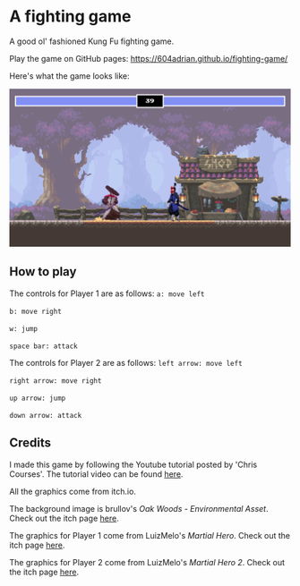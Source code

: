 # A fighting game

A good ol' fashioned Kung Fu fighting game.

Play the game on GitHub pages: https://604adrian.github.io/fighting-game/

Here's what the game looks like:

![A screenshot I took of the game](./img/screencap.png)

## How to play
The controls for Player 1 are as follows:
`a: move left`

`b: move right`

`w: jump`

`space bar: attack`

The controls for Player 2 are as follows:
`left arrow: move left`

`right arrow: move right`

`up arrow: jump`

`down arrow: attack`

## Credits
I made this game by following the Youtube tutorial posted by 'Chris Courses'. The tutorial video can be found [here](https://www.youtube.com/watch?v=vyqbNFMDRGQ&list=TLPQMjgwNjIwMjOseK3axPC-Wg&index=7).

All the graphics come from itch.io.

The background image is brullov's _Oak Woods - Environmental Asset_. Check out the itch page [here](https://brullov.itch.io/oak-woods).

The graphics for Player 1 come from LuizMelo's _Martial Hero_. Check out the itch page [here](https://luizmelo.itch.io/martial-hero).

The graphics for Player 2 come from LuizMelo's _Martial Hero 2_. Check out the itch page [here](https://luizmelo.itch.io/martial-hero-2).
